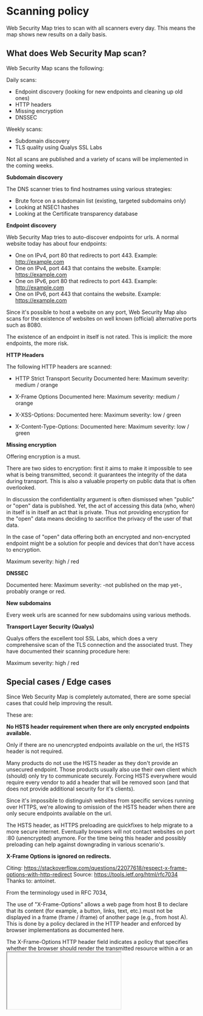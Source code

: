 # Scanning policy

Web Security Map tries to scan with all scanners every day. This means the map shows new results on a daily basis.

## What does Web Security Map scan?

Web Security Map scans the following:

Daily scans:

- Endpoint discovery (looking for new endpoints and cleaning up old ones)
- HTTP headers
- Missing encryption
- DNSSEC

Weekly scans:

- Subdomain discovery
- TLS quality using Qualys SSL Labs


Not all scans are published and a variety of scans will be implemented in the coming weeks.


**Subdomain discovery**

The DNS scanner tries to find hostnames using various strategies:

- Brute force on a subdomain list (existing, targeted subdomains only)
- Looking at NSEC1 hashes
- Looking at the Certificate transparency database


**Endpoint discovery**

Web Security Map tries to auto-discover endpoints for urls. A normal website today has about four endpoints:

- One on IPv4, port 80 that redirects to port 443. Example: http://example.com
- One on IPv4, port 443 that contains the website. Example: https://example.com
- One on IPv6, port 80 that redirects to port 443. Example: http://example.com
- One on IPv6, port 443 that contains the website. Example: https://example.com

Since it's possible to host a website on any port, Web Security Map also scans for the existence of websites on well known
(official) alternative ports such as 8080.

The existence of an endpoint in itself is not rated. This is implicit: the more endpoints, the more risk.

**HTTP Headers**

The following HTTP headers are scanned:

- HTTP Strict Transport Security
Documented here:
Maximum severity: medium / orange

- X-Frame Options
Documented here:
Maximum severity: medium / orange

- X-XSS-Options:
Documented here:
Maximum severity: low / green

- X-Content-Type-Options:
Documented here:
Maximum severity: low / green

**Missing encryption**

Offering encryption is a must.

There are two sides to encryption: first it aims to make it impossible
to see what is being transmitted, second: it guarantees the integrity of the data during transport. This is also a
valuable property on public data that is often overlooked.

In discussion the confidentiality argument is often dismissed when "public" or "open" data is published. Yet, the act
of accessing this data (who, when) in itself is in itself an act that is private. Thus not providing encryption for
the "open" data means deciding to sacrifice the privacy of the user of that data.

In the case of "open" data offering both an encrypted and non-encrypted endpoint might be a solution for people and
devices that don't have access to encryption.

Maximum severity: high / red

**DNSSEC**

Documented here:
Maximum severity: -not published on the map yet-, probably orange or red.


**New subdomains**

Every week urls are scanned for new subdomains using various methods.

**Transport Layer Security (Qualys)**

Qualys offers the excellent tool SSL Labs, which does a very comprehensive scan of the TLS connection and the associated
trust. They have documented their scanning procedure here:

Maximum severity: high / red


## Special cases / Edge cases

Since Web Security Map is completely automated, there are some special cases that could help improving the result.

These are:

**No HSTS header requirement when there are only encrypted endpoints available.**

Only if there are no unencrypted endpoints available on the url, the HSTS header is not required.

Many products do not use the HSTS header as they don't provide an unsecured endpoint. Those products usually also
use their own client which (should) only try to communicate securely. Forcing HSTS everywhere would require every
vendor to add a header that will be removed soon (and that does not provide additional security for it's clients).

Since it's impossible to distinguish websites from specific services running over HTTPS, we're allowing to omission
of the HSTS header when there are only secure endpoints available on the url.

The HSTS header, as HTTPS preloading are quickfixes to help migrate to a more secure internet. Eventually browsers
will not contact websites on port :80 (unencrypted) anymore. For the time being this header and possibly preloading
can help against downgrading in various scenario's.


**X-Frame Options is ignored on redirects.**

Citing: https://stackoverflow.com/questions/22077618/respect-x-frame-options-with-http-redirect
Source: https://tools.ietf.org/html/rfc7034
Thanks to: antoinet.

From the terminology used in RFC 7034,

The use of "X-Frame-Options" allows a web page from host B to declare that its content (for example, a
button, links, text, etc.) must not be displayed in a frame (frame / iframe) of another page (e.g.,
from host A). This is done by a policy declared in the HTTP header and enforced by browser implementations
as documented here.

The X-Frame-Options HTTP header field indicates a policy that specifies whether the browser should render
the transmitted resource within a <frame> or an <iframe>. Servers can declare this policy in the header of
their HTTP responses to prevent clickjacking attacks, which ensures that their content is not embedded
into other pages or frames.


Similarly, since a redirect is a flag not to render the content, the content can't be manipulated.
This also means no X-XSS-Protection or X-Content-Type-Options are needed. So just follow all redirects.


**Wildcard domains cause certificate mismatches**

It's impossible to automatically see what domains are / aren't used on wildcard DNS records. We often get requests
to delete results because "the url has been deleted". Those requests are processed slowly and might affect the score
presented for your organization for a while. We hear the major reason to use wildcards is to make it easier adding
new services.

Using a wildcard can have [unexpected side effects](https://security.stackexchange.com/questions/106728/is-lack-of-wildcard-dns-entry-a-security-vulnerability)
but more importantly, it makes it harder to know/manage what outward facing IT your organization is managing: this
might result in services running longer than expected.

We don't recommend solving wildcard subdomains with wildcard certificates for [security reasons](https://www.whatissslcertificate.com/what-are-the-pros-and-cons-of-the-wildcard-ssl-certificate/),
while technically you can.

We recommend the automation in managing domains, certificates and IT in general.


## Decency
Web Security Map scans a lot of domains, subdomains and ulitmately endpoints. It tries to do so with minimum contact, as to
never interfere with operations.

Web Security Map does not publish issues that can lead to additional risk for either organizations
as for users of those websites. Any more severe issues are handled on a case by case base using responsible disclosure.


## Extra scans
Admins of Web Security Map may choose to run any scan at any moment. For example when handling tickets or on request by the
organization (a re-scan). This doesn't happen too often.
